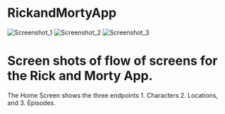 # RickandMortyApp
![Screenshot_1](https://github.com/ttakpotosu2/RickandMortyApp/assets/105734117/c817cefb-8639-4b94-9b23-a4c10d12602c)
![Screenshot_2](https://github.com/ttakpotosu2/RickandMortyApp/assets/105734117/57d8cae8-65ba-4883-b4f1-097356c4f3ea)
![Screenshot_3](https://github.com/ttakpotosu2/RickandMortyApp/assets/105734117/aaeda06f-2c7f-4a78-9378-c4222ba7e211)

# Screen shots of flow of screens for the Rick and Morty App. 
The Home Screen shows the three endpoints 1. Characters 2. Locations, and 3. Episodes.
